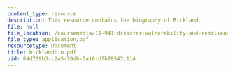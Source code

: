 ```yaml
---
content_type: resource
description: This resource contains the biography of Birkland.
file: null
file_location: /coursemedia/11-941-disaster-vulnerability-and-resilience-spring-2005/84d709b3c2a570db5a16dfb78547c114_birklandbio.pdf
file_type: application/pdf
resourcetype: Document
title: birklandbio.pdf
uid: 84d709b3-c2a5-70db-5a16-dfb78547c114
---
```

